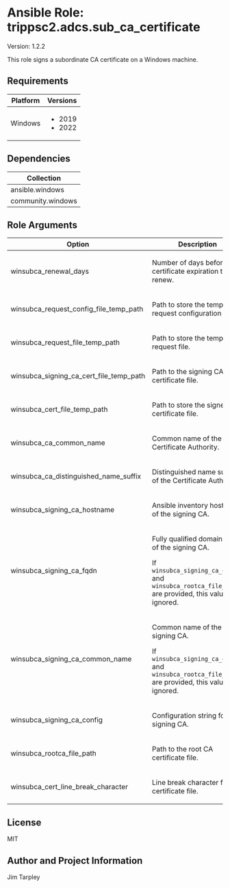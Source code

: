 <!-- BEGIN_ANSIBLE_DOCS -->

# Ansible Role: trippsc2.adcs.sub_ca_certificate
Version: 1.2.2

This role signs a subordinate CA certificate on a Windows machine.

## Requirements

| Platform | Versions |
| -------- | -------- |
| Windows | <ul><li>2019</li><li>2022</li></ul> |

## Dependencies

| Collection |
| ---------- |
| ansible.windows |
| community.windows |

## Role Arguments
|Option|Description|Type|Required|Choices|Default|
|---|---|---|---|---|---|
| winsubca_renewal_days | <p>Number of days before certificate expiration to renew.</p> | int | no |  | 30 |
| winsubca_request_config_file_temp_path | <p>Path to store the temporary request configuration file.</p> | path | no |  | C:\Windows\temp\cacert.inf |
| winsubca_request_file_temp_path | <p>Path to store the temporary request file.</p> | path | no |  | C:\Windows\temp\cacert.req |
| winsubca_signing_ca_cert_file_temp_path | <p>Path to the signing CA certificate file.</p> | path | no |  | C:\Windows\temp\signingcacert.crt |
| winsubca_cert_file_temp_path | <p>Path to store the signed certificate file.</p> | path | no |  | C:\Windows\temp\cacert.crt |
| winsubca_ca_common_name | <p>Common name of the Certificate Authority.</p> | str | yes |  |  |
| winsubca_ca_distinguished_name_suffix | <p>Distinguished name suffix of the Certificate Authority.</p> | str | yes |  |  |
| winsubca_signing_ca_hostname | <p>Ansible inventory hostname of the signing CA.</p> | str | yes |  |  |
| winsubca_signing_ca_fqdn | <p>Fully qualified domain name of the signing CA.</p><p>If `winsubca_signing_ca_config` and `winsubca_rootca_file_path` are provided, this value is ignored.</p> | str | no |  | {{ hostvars[winsubca_signing_ca_hostname].ansible_fqdn }} |
| winsubca_signing_ca_common_name | <p>Common name of the signing CA.</p><p>If `winsubca_signing_ca_config` and `winsubca_rootca_file_path` are provided, this value is ignored.</p> | str | no |  |  |
| winsubca_signing_ca_config | <p>Configuration string for the signing CA.</p> | str | no |  | {{ winsubca_signing_ca_fqdn }}\{{ winsubca_signing_ca_common_name }} |
| winsubca_rootca_file_path | <p>Path to the root CA certificate file.</p> | path | no |  | C:\Windows\system32\CertSrv\CertEnroll\{{ winsubca_signing_ca_fqdn }}_{{ winsubca_signing_ca_common_name }}.crt |
| winsubca_cert_line_break_character | <p>Line break character for the certificate file.</p> | str | no |  | \r\n |


## License
MIT

## Author and Project Information
Jim Tarpley
<!-- END_ANSIBLE_DOCS -->
